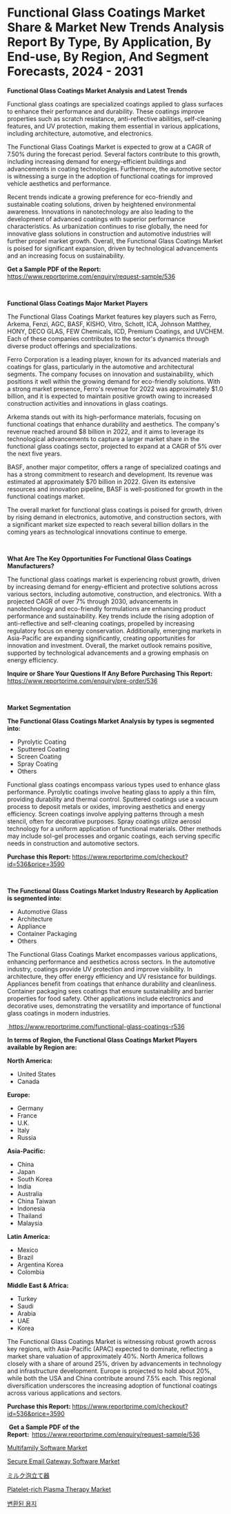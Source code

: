 <p><h1>Functional Glass Coatings Market Share & Market New Trends Analysis Report By Type, By Application, By End-use, By Region, And Segment Forecasts, 2024 - 2031</h1></p><p><strong>Functional Glass Coatings Market Analysis and Latest Trends</strong></p>
<p><p>Functional glass coatings are specialized coatings applied to glass surfaces to enhance their performance and durability. These coatings improve properties such as scratch resistance, anti-reflective abilities, self-cleaning features, and UV protection, making them essential in various applications, including architecture, automotive, and electronics.</p><p>The Functional Glass Coatings Market is expected to grow at a CAGR of 7.50% during the forecast period. Several factors contribute to this growth, including increasing demand for energy-efficient buildings and advancements in coating technologies. Furthermore, the automotive sector is witnessing a surge in the adoption of functional coatings for improved vehicle aesthetics and performance.</p><p>Recent trends indicate a growing preference for eco-friendly and sustainable coating solutions, driven by heightened environmental awareness. Innovations in nanotechnology are also leading to the development of advanced coatings with superior performance characteristics. As urbanization continues to rise globally, the need for innovative glass solutions in construction and automotive industries will further propel market growth. Overall, the Functional Glass Coatings Market is poised for significant expansion, driven by technological advancements and an increasing focus on sustainability.</p></p>
<p><strong>Get a Sample PDF of the Report:&nbsp;</strong> <a href="https://www.reportprime.com/enquiry/request-sample/536">https://www.reportprime.com/enquiry/request-sample/536</a></p>
<p>&nbsp;</p>
<p><strong>Functional Glass Coatings Major Market Players</strong></p>
<p><p>The Functional Glass Coatings Market features key players such as Ferro, Arkema, Fenzi, AGC, BASF, KISHO, Vitro, Schott, ICA, Johnson Matthey, HONY, DECO GLAS, FEW Chemicals, ICD, Premium Coatings, and UVCHEM. Each of these companies contributes to the sector's dynamics through diverse product offerings and specializations.</p><p>Ferro Corporation is a leading player, known for its advanced materials and coatings for glass, particularly in the automotive and architectural segments. The company focuses on innovation and sustainability, which positions it well within the growing demand for eco-friendly solutions. With a strong market presence, Ferro's revenue for 2022 was approximately $1.0 billion, and it is expected to maintain positive growth owing to increased construction activities and innovations in glass coatings.</p><p>Arkema stands out with its high-performance materials, focusing on functional coatings that enhance durability and aesthetics. The company's revenue reached around $8 billion in 2022, and it aims to leverage its technological advancements to capture a larger market share in the functional glass coatings sector, projected to expand at a CAGR of 5% over the next five years.</p><p>BASF, another major competitor, offers a range of specialized coatings and has a strong commitment to research and development. Its revenue was estimated at approximately $70 billion in 2022. Given its extensive resources and innovation pipeline, BASF is well-positioned for growth in the functional coatings market.</p><p>The overall market for functional glass coatings is poised for growth, driven by rising demand in electronics, automotive, and construction sectors, with a significant market size expected to reach several billion dollars in the coming years as technological innovations continue to emerge.</p></p>
<p>&nbsp;</p>
<p><strong>What Are The Key Opportunities For Functional Glass Coatings Manufacturers?</strong></p>
<p><p>The functional glass coatings market is experiencing robust growth, driven by increasing demand for energy-efficient and protective solutions across various sectors, including automotive, construction, and electronics. With a projected CAGR of over 7% through 2030, advancements in nanotechnology and eco-friendly formulations are enhancing product performance and sustainability. Key trends include the rising adoption of anti-reflective and self-cleaning coatings, propelled by increasing regulatory focus on energy conservation. Additionally, emerging markets in Asia-Pacific are expanding significantly, creating opportunities for innovation and investment. Overall, the market outlook remains positive, supported by technological advancements and a growing emphasis on energy efficiency.</p></p>
<p><strong>Inquire or Share Your Questions If Any Before Purchasing This Report:</strong> <a href="https://www.reportprime.com/enquiry/pre-order/536">https://www.reportprime.com/enquiry/pre-order/536</a></p>
<p>&nbsp;</p>
<p><strong>Market Segmentation</strong></p>
<p><strong>The Functional Glass Coatings Market Analysis by types is segmented into:</strong></p>
<p><ul><li>Pyrolytic Coating</li><li>Sputtered Coating</li><li>Screen Coating</li><li>Spray Coating</li><li>Others</li></ul></p>
<p><p>Functional glass coatings encompass various types used to enhance glass performance. Pyrolytic coatings involve heating glass to apply a thin film, providing durability and thermal control. Sputtered coatings use a vacuum process to deposit metals or oxides, improving aesthetics and energy efficiency. Screen coatings involve applying patterns through a mesh stencil, often for decorative purposes. Spray coatings utilize aerosol technology for a uniform application of functional materials. Other methods may include sol-gel processes and organic coatings, each serving specific needs in construction and automotive sectors.</p></p>
<p><strong>Purchase this Report:&nbsp;</strong><a href="https://www.reportprime.com/checkout?id=536&price=3590">https://www.reportprime.com/checkout?id=536&price=3590</a></p>
<p>&nbsp;</p>
<p><strong>The Functional Glass Coatings Market Industry Research by Application is segmented into:</strong></p>
<p><ul><li>Automotive Glass</li><li>Architecture</li><li>Appliance</li><li>Container Packaging</li><li>Others</li></ul></p>
<p><p>The Functional Glass Coatings Market encompasses various applications, enhancing performance and aesthetics across sectors. In the automotive industry, coatings provide UV protection and improve visibility. In architecture, they offer energy efficiency and UV resistance for buildings. Appliances benefit from coatings that enhance durability and cleanliness. Container packaging sees coatings that ensure sustainability and barrier properties for food safety. Other applications include electronics and decorative uses, demonstrating the versatility and importance of functional glass coatings in modern industries.</p></p>
<p><a href="https://www.reportprime.com/functional-glass-coatings-r536">&nbsp;https://www.reportprime.com/functional-glass-coatings-r536</a></p>
<p><strong>In terms of Region, the Functional Glass Coatings Market Players available by Region are:</strong></p>
<p>
    <p> <strong> North America: </strong>
        <ul>
            <li>United States</li>
            <li>Canada</li>
        </ul>
        </p> 
    <p> <strong> Europe: </strong>
        <ul>
            <li>Germany</li>
            <li>France</li>
            <li>U.K.</li>
            <li>Italy</li>
            <li>Russia</li>
        </ul>
        </p> 
    <p> <strong> Asia-Pacific: </strong>
        <ul>
            <li>China</li>
            <li>Japan</li>
            <li>South Korea</li>
            <li>India</li>
            <li>Australia</li>
            <li>China Taiwan</li>
            <li>Indonesia</li>
            <li>Thailand</li>
            <li>Malaysia</li>
        </ul>
        </p> 
    <p> <strong> Latin America: </strong>
        <ul>
            <li>Mexico</li>
            <li>Brazil</li>
            <li>Argentina Korea</li>
            <li>Colombia</li>
        </ul>
        </p> 
    <p> <strong> Middle East & Africa: </strong>
        <ul>
            <li>Turkey</li>
            <li>Saudi</li>
            <li>Arabia</li>
            <li>UAE</li>
            <li>Korea</li>
        </ul>
    </p>
    </p>
<p><p>The Functional Glass Coatings Market is witnessing robust growth across key regions, with Asia-Pacific (APAC) expected to dominate, reflecting a market share valuation of approximately 40%. North America follows closely with a share of around 25%, driven by advancements in technology and infrastructure development. Europe is projected to hold about 20%, while both the USA and China contribute around 7.5% each. This regional diversification underscores the increasing adoption of functional coatings across various applications and sectors.</p></p>
<p><strong>Purchase this Report: </strong><a href="https://www.reportprime.com/checkout?id=536&price=3590">https://www.reportprime.com/checkout?id=536&price=3590</a></p>
<p>&nbsp;<strong>Get a Sample PDF of the Report:&nbsp;&nbsp;</strong><a href="https://www.reportprime.com/enquiry/request-sample/536">https://www.reportprime.com/enquiry/request-sample/536</a></p>
<p><strong></strong></p>
<p><p><a href="https://medium.com/@nathan.skinner8798456/navigating-the-multifamily-software-market-expert-analysis-and-market-forecast-for-period-from-94c1b4cde000">Multifamily Software Market</a></p><p><a href="https://medium.com/@nathalelly87957/global-secure-email-gateway-software-market-analysis-key-market-trends-and-future-projections-9eeade41233f">Secure Email Gateway Software Market</a></p><p><a href="https://medium.com/@sheilabruen2023/%E3%83%9F%E3%83%AB%E3%82%AF%E3%83%95%E3%83%AD%E3%83%BC%E3%82%B5%E3%83%BC%E3%82%BA%E5%B8%82%E5%A0%B4%E3%81%AE%E3%82%B5%E3%82%A4%E3%82%BA%E3%81%A8%E3%82%B7%E3%82%A7%E3%82%A2%E5%88%86%E6%9E%90-%E6%88%90%E9%95%B7%E3%83%88%E3%83%AC%E3%83%B3%E3%83%89%E3%81%A82024%E5%B9%B4%E3%81%8B%E3%82%892031%E5%B9%B4%E3%81%BE%E3%81%A7%E3%81%AE%E4%BA%88%E6%B8%AC-e2577ee1ca29">ミルク泡立て器</a></p><p><a href="https://issuu.com/reportprime-2/docs/platelet-rich-plasma-therapy-market_2228f67bfd9f63">Platelet-rich Plasma Therapy Market</a></p><p><a href="https://medium.com/@scothall80/%EB%B3%80%ED%99%98%EB%90%9C-%EC%A2%85%EC%9D%B4-%EC%8B%9C%EC%9E%A5-%EA%B8%80%EB%A1%9C%EB%B2%8C-%EB%B0%8F-%EC%A7%80%EC%97%AD-%EB%B6%84%EC%84%9D-%EC%A7%80%EC%97%AD-%EA%B5%AD%EA%B0%80-%EC%88%98%EC%A4%80-%EB%B6%84%EC%84%9D-%EB%B0%8F-%EA%B2%BD%EC%9F%81-%ED%99%98%EA%B2%BD%EC%97%90-%EC%A4%91%EC%A0%90-dc86cf23a396">변환된 용지</a></p></p>